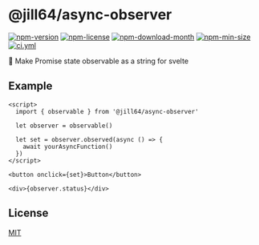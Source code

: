<!----- BEGIN GHOST DOCS HEADER ----->

# @jill64/async-observer

<!----- BEGIN GHOST DOCS BADGES ----->

<a href="https://npmjs.com/package/@jill64/async-observer"><img src="https://img.shields.io/npm/v/@jill64/async-observer" alt="npm-version" /></a> <a href="https://npmjs.com/package/@jill64/async-observer"><img src="https://img.shields.io/npm/l/@jill64/async-observer" alt="npm-license" /></a> <a href="https://npmjs.com/package/@jill64/async-observer"><img src="https://img.shields.io/npm/dm/@jill64/async-observer" alt="npm-download-month" /></a> <a href="https://npmjs.com/package/@jill64/async-observer"><img src="https://img.shields.io/bundlephobia/min/@jill64/async-observer" alt="npm-min-size" /></a> <a href="https://github.com/jill64/async-observer/actions/workflows/ci.yml"><img src="https://github.com/jill64/async-observer/actions/workflows/ci.yml/badge.svg" alt="ci.yml" /></a>

<!----- END GHOST DOCS BADGES ----->

🔭 Make Promise state observable as a string for svelte

<!----- END GHOST DOCS HEADER ----->

## Example

```svelte
<script>
  import { observable } from '@jill64/async-observer'

  let observer = observable()

  let set = observer.observed(async () => {
    await yourAsyncFunction()
  })
</script>

<button onclick={set}>Button</button>

<div>{observer.status}</div>
```

<!----- BEGIN GHOST DOCS FOOTER ----->

## License

[MIT](LICENSE)

<!----- END GHOST DOCS FOOTER ----->
